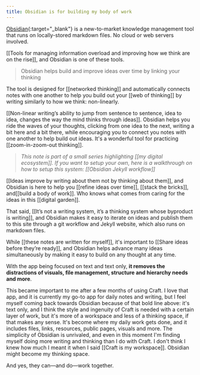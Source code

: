 ```yaml
---
title: Obsidian is for building my body of work
---
```

[Obsidian](http://obsidian.md/){:target="_blank"} is a new-to-market knowledge management tool that runs on locally-stored markdown files. No cloud or web servers involved.

[[Tools for managing information overload and improving how we think are on the rise]], and Obsidian is one of these tools.

> Obsidian helps build and improve ideas over time by linking your thinking

The tool is designed for [[networked thinking]] and automatically connects notes with one another to help you build out your [[web of thinking]] by writing similarly to how we think: non-linearly.

[[Non-linear writing’s ability to jump from sentence to sentence, idea to idea, changes the way the mind thinks through ideas]].  Obsidian helps you ride the waves of your thoughts, clicking from one idea to the next, writing a bit here and a bit there, while encouraging you to connect you notes with one another to help build out ideas. It's a wonderful tool for practicing [[zoom-in-zoom-out thinking]].

> *This note is part of a small series highlighting [[my digital ecosystem]]. If you want to setup your own, here is a walkthrough on how to setup this system: [[Obsidian Jekyll workflow]]*

[[Ideas improve by writing about them not by thinking about them]], and Obsidian is here to help you [[refine ideas over time]], [[stack the bricks]], and[[build a body of work]]. Who knows what comes from caring for the ideas in this [[digital garden]].

That said, [[It’s not a writing system, it’s a thinking system whose byproduct is writing]], and Obsidian makes it easy to iterate on ideas and publish them to this site through a git workflow and Jekyll website, which also runs on markdown files.

While [[these notes are written for myself]], it's important to [[Share ideas before they’re ready]], and Obsidian helps advance many ideas simultaneously by making it easy to build on any thought at any time.

With the app being focused on text and text only, **it removes the distractions of visuals, file management, structure and hierarchy needs and more**.

This became important to me after a few months of using Craft. I love that app, and it is currently my go-to app for daily notes and writing, but I feel myself coming back towards Obsidian because of that bold line above: it's text only, and I think the style and ingenuity of Craft is needed with a certain layer of work, but it's more of a workspace and less of a thinking space, if that makes any sense. It's become where my daily work gets done, and it includes files, links, resources, public pages, visuals and more. The simplicity of Obsidian is unrivaled, and even in this moment I'm finding myself doing more writing and thinking than I do with Craft. I don't think I knew how much I meant it when I said [[Craft is my workspace]]. Obsidian might become my thinking space.

And yes, they can—and do—work together.